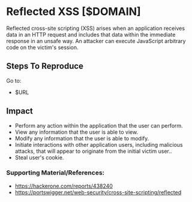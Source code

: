 # Reflected XSS [$DOMAIN]

Reflected cross-site scripting (XSS) arises when an application receives data in an HTTP request and includes that data within the immediate response in an unsafe way. An attacker can execute JavaScript arbitrary code on the victim's session.

## Steps To Reproduce

Go to:
 -  $URL

## Impact

- Perform any action within the application that the user can perform.
- View any information that the user is able to view.
- Modify any information that the user is able to modify.
- Initiate interactions with other application users, including malicious attacks, that will appear to originate from the initial victim user..
- Steal user's cookie. 

### Supporting Material/References:
- https://hackerone.com/reports/438240
- https://portswigger.net/web-security/cross-site-scripting/reflected
